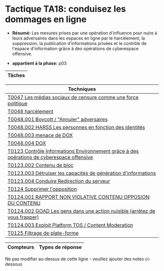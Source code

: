 # Tactique TA18: conduisez les dommages en ligne

* **Résumé:** Les mesures prises par une opération d'influence pour nuire à leurs adversaires dans les espaces en ligne par le harcèlement, la suppression, la publication d'informations privées et le contrôle de l'espace d'information grâce à des opérations de cyberespace offensive.

* **appartient à la phase:** p03



|Tâches |
|----- |



|Techniques |
|---------- |
|[T0047 Les médias sociaux de censure comme une force politique](../../generated_pages/techniques/T0047.md) |
|[T0048 harcèlement](../../generated_pages/techniques/T0048.md) |
|[T0048.001 Boycott / "Annuler" adversaires](../../generated_pages/techniques/T0048.001.md) |
|[T0048.002 HARSS Les personnes en fonction des identités](../../generated_pages/techniques/T0048.002.md) |
|[T0048.003 menace de DOX](../../generated_pages/techniques/T0048.003.md) |
|[T0048.004 DOX](../../generated_pages/techniques/T0048.004.md) |
|[T0123 Contrôle Informations Environnement grâce à des opérations de cyberespace offensive](../../generated_pages/techniques/T0123.md) ||[T0123.001 Supprimer le contenu adverse](../../generated_pages/techniques/T0123.001.md) |
|[T0123.002 Contenu de bloc](../../generated_pages/techniques/T0123.002.md) |
|[T0123.003 Détruiser les capacités de génération d'informations](../../generated_pages/techniques/T0123.003.md) |
|[T0123.004 Conduire Redirection du serveur](../../generated_pages/techniques/T0123.004.md) |
|[T0124 Supprimer l'opposition](../../generated_pages/techniques/T0124.md) |
|[T0124.001 RAPPORT NON VIOLATIVE CONTENU OPPOSION DU CONTENU](../../generated_pages/techniques/T0124.001.md) |
|[T0124.002 GOAD Les gens dans une action nuisible (arrêtez de vous frapper)](../../generated_pages/techniques/T0124.002.md) |
|[T0124.003 Exploit Platform TOS / Content Moderation](../../generated_pages/techniques/T0124.003.md) |
|[T0125 Filtrage de plate-forme](../../generated_pages/techniques/T0125.md) |



|Compteurs |Types de réponse |
|-------- |-------------- |


Ne pas modifier au-dessus de cette ligne - veuillez ajouter des notes ci-dessous